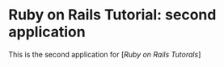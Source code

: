 # Ruby on Rails Tutorial: second application

This is the second application for [*Ruby on Rails Tutorals*]